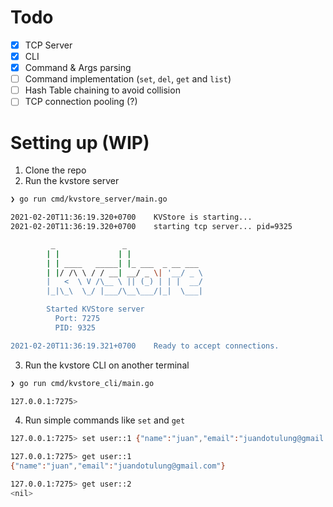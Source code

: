 # Todo

- [x] TCP Server
- [x] CLI
- [x] Command & Args parsing
- [ ] Command implementation (`set`, `del`, `get` and `list`)
- [ ] Hash Table chaining to avoid collision
- [ ] TCP connection pooling (?)

# Setting up (WIP)

1. Clone the repo
2. Run the kvstore server

```sh
❯ go run cmd/kvstore_server/main.go

2021-02-20T11:36:19.320+0700    KVStore is starting...
2021-02-20T11:36:19.320+0700    starting tcp server... pid=9325

         _               _
        | |             | |
        | | ____   _____| |_ ___  _ __ ___
        | |/ /\ \ / / __| __/ _ \| '__/ _ \
        |   <  \ V /\__ \ || (_) | | |  __/
        |_|\_\  \_/ |___/\__\___/|_|  \___|

        Started KVStore server
          Port: 7275
          PID: 9325

2021-02-20T11:36:19.321+0700    Ready to accept connections.
```

3. Run the kvstore CLI on another terminal

```sh
❯ go run cmd/kvstore_cli/main.go

127.0.0.1:7275>
```

4. Run simple commands like `set` and `get`

```sh
127.0.0.1:7275> set user::1 {"name":"juan","email":"juandotulung@gmail.com"}

127.0.0.1:7275> get user::1
{"name":"juan","email":"juandotulung@gmail.com"}

127.0.0.1:7275> get user::2
<nil>
```
